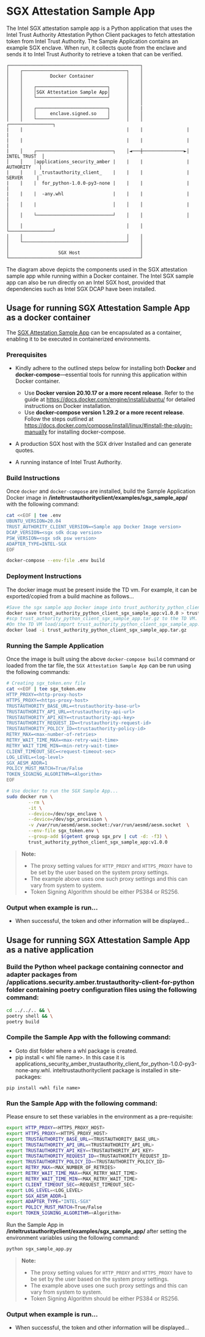 # SGX Attestation Sample App
The Intel SGX attestation sample app is a Python application that uses the Intel Trust Authority Attestation Python Client packages
to fetch attestation token from Intel Trust Authority. The Sample Application contains an example SGX enclave. When run, 
it collects quote from the enclave and sends it to Intel Trust Authority to retrieve a token that can be verified.

```
┌────────────────────────────────────────────────┐
│    ┌──────────────────────────────────────┐    │
│    │          Docker Container            │    │
│    │                                      │    │
│    │    ┌──────────────────────────┐      │    │
│    │    │SGX Attestation Sample App│      │    │                
│    │    └──────────────────────────┘      │    │                                
│    │                                      │    │                                
│    │    ┌──────────────────────────┐      │    |
│    │    │     enclave.signed.so    │      │    │                
│    │    └──────────────────────────┘      │    │                ┌────────────────┐
|    |                                      |    |                |                |
|    |                                      |    |                |                |
|    │    ┌────────────────────────────┐    │◄───┼───────────────►│   INTEL TRUST  │
│    │    │applications_security_amber |    |    |                |    AUTHORITY   |
|    |    | _trustauthority_client_    |    |    |                |     SERVER     |
|    |    |  for_python-1.0.0-py3-none |    |    |                |                |
|    |    |  -any.whl                  |    |    |                |                |
|    │    |                            │    │    │                |                │
│    │    └────────────────────────────┘    │    │                │                │
│    │                                      │    │                └────────────────┘
│    │                                      │    │
│    └──────────────────────────────────────┘    │
│                                                │
│                  SGX Host                      │
└────────────────────────────────────────────────┘
```
The diagram above depicts the components used in the SGX attestation sample app while running within
a Docker container. The Intel SGX sample app can also be run directly on an Intel SGX host, provided that dependencies such as Intel SGX DCAP have been installed. 


## Usage for running SGX Attestation Sample App as a docker container

The [SGX Attestation Sample App](../sgx_sample_app/sgx_sample_app.py) can be encapsulated as a container, enabling it to be executed in containerized environments.

### Prerequisites

- Kindly adhere to the outlined steps below for installing both <b>Docker</b> and <b>docker-compose</b>—essential tools for running this application within Docker container.

    - Use <b>Docker version 20.10.17 or a more recent release</b>. Refer to the guide at https://docs.docker.com/engine/install/ubuntu/ for detailed instructions on Docker installation.
    - Use <b>docker-compose version 1.29.2 or a more recent release</b>. Follow the steps outlined at https://docs.docker.com/compose/install/linux/#install-the-plugin-manually for installing docker-compose.
- A production SGX host with the SGX driver Installed and can generate quotes.
- A running instance of Intel Trust Authority.



### Build Instructions

Once `docker` and `docker-compose` are installed, build the Sample Application Docker image in **/inteltrustauthorityclient/examples/sgx_sample_app/** with the following command:

```sh
cat <<EOF | tee .env
UBUNTU_VERSION=20.04
TRUST_AUTHORITY_CLIENT_VERSION=<Sample app Docker Image version>
DCAP_VERSION=<sgx sdk dcap version>
PSW_VERSION=<sgx sdk psw version>
ADAPTER_TYPE=INTEL-SGX
EOF

docker-compose --env-file .env build
```

### Deployment Instructions

The docker image must be present inside the TD vm.  For example, it can be exported/copied 
from a build machine as follows...
```sh
#Save the sgx sample app Docker image into trust_authority_python_client_sgx_sample_app.tar.gz
docker save trust_authority_python_client_sgx_sample_app:v1.0.0 > trust_authority_python_client_sgx_sample_app.tar.gz
#scp trust_authority_python_client_sgx_sample_app.tar.gz to the TD VM.
#On the TD VM load/import trust_authority_python_client_sgx_sample_app.tar.gz docker image using below command
docker load -i trust_authority_python_client_sgx_sample_app.tar.gz
``` 

### Running the Sample Application

Once the image is built using the above `docker-compose build` command or loaded from the tar file,
the `SGX Attestation Sample App` can be run using the following commands:

```sh
# Creating sgx_token.env file
cat <<EOF | tee sgx_token.env
HTTP_PROXY=<http-proxy-host>
HTTPS_PROXY=<https-proxy-host>
TRUSTAUTHORITY_BASE_URL=<trustauthority-base-url>
TRUSTAUTHORITY_API_URL=<trustauthority-api-url>
TRUSTAUTHORITY_API_KEY=<trustauthority-api-key>
TRUSTAUTHORITY_REQUEST_ID=<trustauthority-request-id>
TRUSTAUTHORITY_POLICY_ID=<trustauthority-policy-id>
RETRY_MAX=<max-number-of-retries>
RETRY_WAIT_TIME_MAX=<max-retry-wait-time>
RETRY_WAIT_TIME_MIN=<min-retry-wait-time>
CLIENT_TIMEOUT_SEC=<request-timeout-sec>
LOG_LEVEL=<log-level>
SGX_AESM_ADDR=1
POLICY_MUST_MATCH=True/False
TOKEN_SIGNING_ALGORITHM=<Algorithm>
EOF

# Use docker to run the SGX Sample App...
sudo docker run \
        --rm \
        -it \
        --device=/dev/sgx_enclave \
        --device=/dev/sgx_provision \
        -v /var/run/aesmd/aesm.socket:/var/run/aesmd/aesm.socket  \
        --env-file sgx_token.env \
        --group-add $(getent group sgx_prv | cut -d: -f3) \
        trust_authority_python_client_sgx_sample_app:v1.0.0

```

> **Note:**
>
> - The proxy setting values for `HTTP_PROXY` and `HTTPS_PROXY` have to be set by the user based on the system proxy settings.
> - The example above uses one such proxy settings and this can vary from system to system.
> - Token Signing Algorithm should be either PS384 or RS256.

### Output when example is run...
- When successful, the token and other information will be displayed...


## Usage for running SGX Attestation Sample App as a native application

### Build the Python wheel package containing connector and adapter packages from **/applications.security.amber.trustauthority-client-for-python** folder containing poetry configuration files using the following command:

```sh
cd ../../.. && \
poetry shell && \
poetry build
```

### Compile the Sample App with the following command:

- Goto  dist folder where a whl package is created.
- pip install < whl file name>. In this case it is applications_security_amber_trustauthority_client_for_python-1.0.0-py3-none-any.whl. inteltrustauthorityclient package is installed in site-packages:
```
pip install <whl file name>
```

### Run the Sample App with the following command:

Please ensure to set these variables in the environment as a pre-requisite:

```sh
export HTTP_PROXY=<HTTPS_PROXY_HOST>
export HTTPS_PROXY=<HTTPS_PROXY_HOST>
export TRUSTAUTHORITY_BASE_URL=<TRUSTAUTHORITY_BASE_URL>
export TRUSTAUTHORITY_API_URL=<TRUSTAUTHORITY_API_URL>
export TRUSTAUTHORITY_API_KEY=<TRUSTAUTHORITY_API_KEY>
export TRUSTAUTHORITY_REQUEST_ID=<TRUSTAUTHORITY_REQUEST_ID>
export TRUSTAUTHORITY_POLICY_ID=<TRUSTAUTHORITY_POLICY_ID>
export RETRY_MAX=<MAX_NUMBER_OF_RETRIES>
export RETRY_WAIT_TIME_MAX=<MAX_RETRY_WAIT_TIME>
export RETRY_WAIT_TIME_MIN=<MAX_RETRY_WAIT_TIME>
export CLIENT_TIMEOUT_SEC=<REQUEST_TIMEOUT_SEC>
export LOG_LEVEL=<LOG_LEVEL>
export SGX_AESM_ADDR=1
export ADAPTER_TYPE="INTEL-SGX"
export POLICY_MUST_MATCH=True/False
export TOKEN_SIGNING_ALGORITHM=<Algorithm>
```

Run the Sample App in **/inteltrustauthorityclient/examples/sgx_sample_app/** after setting the environment variables using the following command:

```sh
python sgx_sample_app.py
```

> **Note:**
> - The proxy setting values for `HTTP_PROXY` and `HTTPS_PROXY` have to be set by the user based on the system proxy settings.
> - The example above uses one such proxy settings and this can vary from system to system.
> - Token Signing Algorithm should be either PS384 or RS256.

### Output when example is run...
- When successful, the token and other information will be displayed...
